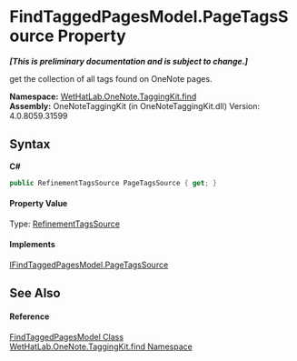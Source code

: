 # FindTaggedPagesModel.PageTagsSource Property 
 _**\[This is preliminary documentation and is subject to change.\]**_

get the collection of all tags found on OneNote pages.

**Namespace:**&nbsp;<a href="0e3a8efd-07d2-1709-b1cd-709153222081">WetHatLab.OneNote.TaggingKit.find</a><br />**Assembly:**&nbsp;OneNoteTaggingKit (in OneNoteTaggingKit.dll) Version: 4.0.8059.31599

## Syntax

**C#**<br />
``` C#
public RefinementTagsSource PageTagsSource { get; }
```


#### Property Value
Type: <a href="d7211135-5356-9b91-8953-931edc03290b">RefinementTagsSource</a>

#### Implements
<a href="2442b744-3ceb-5a8b-319b-61d147d861cd">IFindTaggedPagesModel.PageTagsSource</a><br />

## See Also


#### Reference
<a href="61df9a94-5b66-19be-5b06-1d28184da999">FindTaggedPagesModel Class</a><br /><a href="0e3a8efd-07d2-1709-b1cd-709153222081">WetHatLab.OneNote.TaggingKit.find Namespace</a><br />